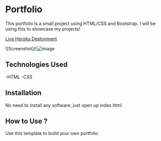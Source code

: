 # Portfolio

This portfolio is a small project using HTML/CSS and Bootstrap. I will be using this to showcase my projects!

[Live Heroku Deployment](https://portfolio-darlington.herokuapp.com/)

![Screenshot](!![image](https://user-images.githubusercontent.com/107377018/181362116-c7fa8a5f-6993-4220-9628-869a341d2455.png)


## Technologies Used

-HTML
-CSS

## Installation

No need to install any software, just open up index.html

## How to Use ?

Use this template to build your own portfolio
